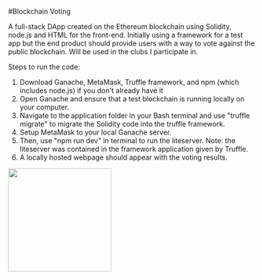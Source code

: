 #Blockchain Voting

A full-stack DApp created on the Ethereum blockchain using Solidity, node.js and HTML for the front-end.
Initially using a framework for a test app but the end product should provide users with a way to vote against the public blockchain.
Will be used in the clubs I participate in.

Steps to run the code:

1. Download Ganache, MetaMask, Truffle framework, and npm (which includes node.js) if you don't already have it
2. Open Ganache and ensure that a test blockchain is running locally on your computer.
3. Navigate to the application folder in your Bash terminal and use "truffle migrate" to migrate the Solidity code into the truffle framework.
4. Setup MetaMask to your local Ganache server.
4. Then, use "npm run dev" in terminal to run the liteserver. Note: the liteserver was contained in the framework application given by Truffle.
5. A locally hosted webpage should appear with the voting results.

<img src="http://www.dappuniversity.com/dapp_diagram.png" height="210px"></img></br>


